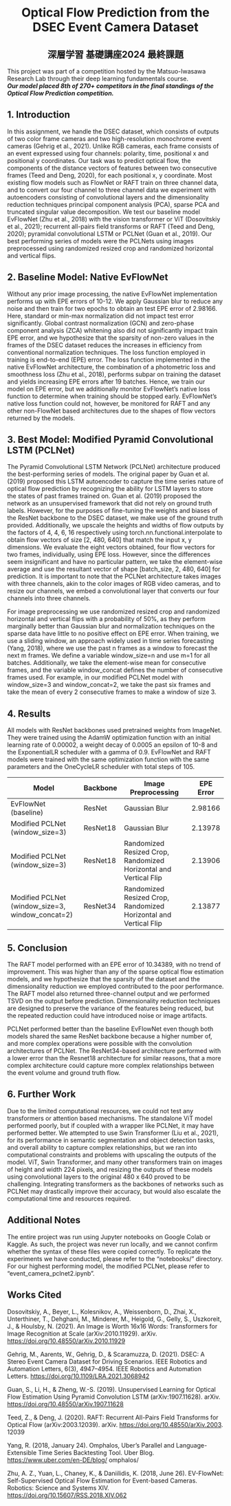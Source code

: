 <h1 align="center">Optical Flow Prediction from the DSEC Event Camera Dataset</h1>
<h2 align="center">深層学習 基礎講座2024 最終課題</h2>


This project was part of a competition hosted by the Matsuo-Iwasawa Research Lab through their deep learning fundamentals course. <br> ***Our model placed 8th of 270+ competitors in the final standings of the Optical Flow Prediction competition.***

## 1. Introduction

In this assignment, we handle the DSEC dataset, which consists of outputs of two color frame cameras and two high-resolution monochrome event cameras (Gehrig et al., 2021). Unlike RGB cameras, each frame consists of an event expressed using four channels: polarity, time, positional x and positional y coordinates. Our task was to predict optical flow, the components of the distance vectors of features between two consecutive frames (Teed and Deng, 2020), for each positional x, y coordinate. Most existing flow models such as FlowNet or RAFT train on three channel data, and to convert our four channel to three channel data we experiment with autoencoders consisting of convolutional layers and the dimensionality reduction techniques principal component analysis (PCA), sparse PCA and truncated singular value decomposition. We test our baseline model EvFlowNet (Zhu et al., 2018) with the vision transformer or ViT (Dosovitskiy et al., 2021); recurrent all-pairs field transforms or RAFT (Teed and Deng, 2020); pyramidal convolutional LSTM or PCLNet (Guan et al., 2019). Our best performing series of models were the PCLNets using images preprocessed using randomized resized crop and randomized horizontal and vertical flips.

## 2. Baseline Model: Native EvFlowNet

Without any prior image processing, the native EvFlowNet implementation performs up with EPE errors of 10-12. We apply Gaussian blur to reduce any noise and then train for two epochs to obtain an test EPE error of 2.98166. Here, standard or min-max normalization did not impact test error significantly. Global contrast normalization (GCN) and zero-phase component analysis (ZCA) whitening also did not significantly impact train EPE error, and we hypothesize that the sparsity of non-zero values in the frames of the DSEC dataset reduces the increases in efficiency from conventional normalization techniques. The loss function employed in training is end-to-end (EPE) error. The loss function implemented in the native EvFlowNet architecture, the combination of a photometric loss and smoothness loss (Zhu et al., 2018), performs subpar on training the dataset and yields increasing EPE errors after 19 batches. Hence, we train our model on EPE error, but we additionally monitor EvFlowNet’s native loss function to determine when training should be stopped early. EvFlowNet’s native loss function could not, however, be monitored for RAFT and any other non-FlowNet based architectures due to the shapes of flow vectors returned by the models.

## 3. Best Model: Modified Pyramid Convolutional LSTM (PCLNet)

The Pyramid Convolutional LSTM Network (PCLNet) architecture produced the best-performing series of models. The original paper by Guan et al. (2019) proposed this LSTM autoencoder to capture the time series nature of optical flow prediction by recognizing the ability for LSTM layers to store the states of past frames trained on. Guan et al. (2019) proposed the network as an unsupervised framework that did not rely on ground truth labels. However, for the purposes of fine-tuning the weights and biases of the ResNet backbone to the DSEC dataset, we make use of the ground truth provided. Additionally, we upscale the heights and widths of flow outputs by the factors of 4, 4, 6, 16 respectively using torch.nn.functional.interpolate to obtain flow vectors of size [2, 480, 640] that match the input x, y dimensions. We evaluate the eight vectors obtained, four flow vectors for two frames, individually, using EPE loss. However, since the differences seem insignificant and have no particular pattern, we take the element-wise average and use the resultant vector of shape [batch_size, 2, 480, 640] for prediction. It is important to note that the PCLNet architecture takes images with three channels, akin to the color images of RGB video cameras, and to resize our channels, we embed a convolutional layer that converts our four channels into three channels.

For image preprocessing we use randomized resized crop and randomized horizontal and vertical flips with a probability of 50%, as they perform marginally better than Gaussian blur and normalization techniques on the sparse data have little to no positive effect on EPE error. When training, we use a sliding window, an approach widely used in time series forecasting (Yang, 2018), where we use the past n frames as a window to forecast the next m frames. We define a variable window_size=n and use m=1 for all batches. Additionally, we take the element-wise mean for consecutive frames, and the variable window_concat defines the number of consecutive frames used. For example, in our modified PCLNet model with window_size=3 and window_concat=2, we take the past six frames and take the mean of every 2 consecutive frames to make a window of size 3.

## 4. Results

All models with ResNet backbones used pretrained weights from ImageNet. They were trained using the AdamW optimization function with an initial learning rate of 0.00002, a weight decay of 0.0005 an epsilon of 10-8 and the ExponentialLR scheduler with a gamma of 0.9. EvFlowNet and RAFT models were trained with the same optimization function with the same parameters and the OneCycleLR scheduler with total steps of 105.

| Model                                   | Backbone   | Image Preprocessing                                                              | EPE Error |
|-----------------------------------------|------------|----------------------------------------------------------------------------------|-----------|
| EvFlowNet (baseline)                    | ResNet     | Gaussian Blur                                                                    | 2.98166   |
| Modified PCLNet<br>(window_size=3)         | ResNet18   | Gaussian Blur                                                                    | 2.13978   |
| Modified PCLNet<br>(window_size=3)         | ResNet18   | Randomized Resized Crop, Randomized Horizontal and Vertical Flip                 | 2.13906   |
| Modified PCLNet<br>(window_size=3, window_concat=2) | ResNet34   | Randomized Resized Crop, Randomized Horizontal and Vertical Flip                 | 2.13877   |

<!-- <table style="margin: auto;  width: 80%;">
  <thead>
    <tr>
      <th style="padding: 8px;">Model</th>
      <th style="padding: 8px; text-align: center;">Backbone</th>
      <th style="padding: 8px;">Image Preprocessing</th>
      <th style="padding: 8px; text-align: center;">EPE Error</th>
    </tr>
  </thead>
  <tbody>
    <tr>
      <td style="padding: 8px;">EvFlowNet (baseline)</td>
      <td style="padding: 8px; text-align: center;">ResNet</td>
      <td style="padding: 8px;">Gaussian Blur</td>
      <td style="padding: 8px; text-align: center;">2.98166</td>
    </tr>
    <tr>
      <td style="padding: 8px;">Modified PCLNet<br>(window_size=3)</td>
      <td style="padding: 8px; text-align: center;">ResNet18</td>
      <td style="padding: 8px;">Gaussian Blur</td>
      <td style="padding: 8px; text-align: center;">2.13978</td>
    </tr>
    <tr>
      <td style="padding: 8px;">Modified PCLNet<br>(window_size=3)</td>
      <td style="padding: 8px text-align: center;">ResNet18</td>
      <td style="padding: 8px;">Randomized Resized Crop, Randomized Horizontal and Vertical Flip</td>
      <td style="padding: 8px; text-align: center;">2.13906</td>
    </tr>
    <tr>
      <td style="padding: 8px;">Modified PCLNet<br>(window_size=3, window_concat=2)</td>
      <td style="padding: 8px; text-align: center;">ResNet34</td>
      <td style="padding: 8px;">Randomized Resized Crop, Randomized Horizontal and Vertical Flip</td>
      <td style="padding: 8px; text-align: center;">2.13877</td>
    </tr>
  </tbody>
</table> -->


## 5. Conclusion

The RAFT model performed with an EPE error of 10.34389, with no trend of improvement. This was higher than any of the sparse optical flow estimation models, and we hypothesize that the sparsity of the dataset and the dimensionality reduction we employed contributed to the poor performance. The RAFT model also returned three-channel output and we performed TSVD on the output before prediction. Dimensionality reduction techniques are designed to preserve the variance of the features being reduced, but the repeated reduction could have introduced noise or image artifacts. 

PCLNet performed better than the baseline EvFlowNet even though both models shared the same ResNet backbone because a higher number of, and more complex operations were possible with the convolution architectures of PCLNet. The ResNet34-based architecture performed with a lower error than the Resnet18 architecture for similar reasons, that a more complex architecture could capture more complex relationships between the event volume and ground truth flow.

## 6. Further Work

Due to the limited computational resources, we could not test any transformers or attention based mechanisms. The standalone ViT model performed poorly, but if coupled with a wrapper like PCLNet, it may have performed better. We attempted to use Swin Transformer (Liu et al., 2021), for its performance in semantic segmentation and object detection tasks, and overall ability to capture complex relationships, but we ran into computational constraints and problems with upscaling the outputs of the model. ViT, Swin Transformer, and many other transformers train on images of height and width 224 pixels, and resizing the outputs of these models using convolutional layers to the original 480 x 640 proved to be challenging. Integrating transformers as the backbones of networks such as PCLNet may drastically improve their accuracy, but would also escalate the computational time and resources required. 

## Additional Notes

The entire project was run using Jupyter notebooks on Google Colab or Kaggle. As such, the project was never run locally, and we cannot confirm whether the syntax of these files were copied correctly. To replicate the experiments we have conducted, please refer to the “notebooks/” directory. For our highest performing model, the modified PCLNet, please refer to “event_camera_pclnet2.ipynb”.

## Works Cited

Dosovitskiy, A., Beyer, L., Kolesnikov, A., Weissenborn, D., Zhai, X., Unterthiner, T., Dehghani, M., Minderer, M., Heigold, G., Gelly, S., Uszkoreit, 
  J., & Houlsby, N. (2021). An Image is Worth 16x16 Words: Transformers for Image Recognition at Scale (arXiv:2010.11929). arXiv. https://doi.org/10.48550/arXiv.2010.11929

Gehrig, M., Aarents, W., Gehrig, D., & Scaramuzza, D. (2021). DSEC: A Stereo Event Camera Dataset for Driving Scenarios. IEEE Robotics and Automation 
  Letters, 6(3), 4947–4954. IEEE Robotics and Automation Letters. https://doi.org/10.1109/LRA.2021.3068942

Guan, S., Li, H., & Zheng, W.-S. (2019). Unsupervised Learning for Optical Flow Estimation Using Pyramid Convolution LSTM (arXiv:1907.11628). arXiv. 
  https://doi.org/10.48550/arXiv.1907.11628

Teed, Z., & Deng, J. (2020). RAFT: Recurrent All-Pairs Field Transforms for Optical Flow (arXiv:2003.12039). arXiv. https://doi.org/10.48550/arXiv.2003.
  12039

Yang, R. (2018, January 24). Omphalos, Uber’s Parallel and Language-Extensible Time Series Backtesting Tool. Uber Blog. https://www.uber.com/en-DE/blog/
  omphalos/

Zhu, A. Z., Yuan, L., Chaney, K., & Daniilidis, K. (2018, June 26). EV-FlowNet: Self-Supervised Optical Flow Estimation for Event-based Cameras. 
  Robotics: Science and Systems XIV. https://doi.org/10.15607/RSS.2018.XIV.062
